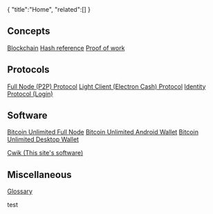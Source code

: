 <div class="cwikmeta">
{
"title":"Home",
"related":[]
}</div>

## Concepts
[Blockchain](blockchain)
[Hash reference](hash__reference)
[Proof of work](proof__of__work)
## Protocols
[Full Node (P2P) Protocol](protocol)
[Light Client (Electron Cash) Protocol](electrs__protocol)
[Identity Protocol (Login)](identity__protocol)
## Software
[Bitcoin Unlimited Full Node](bu_bitcoind)
[Bitcoin Unlimited Android Wallet](bu_android)
[Bitcoin Unlimited Desktop Wallet](bu_desktop)

[Cwik (This site's software)](cwik) 
## Miscellaneous
[Glossary](glossary)

test